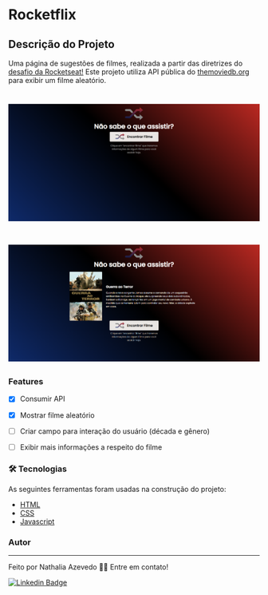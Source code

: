 # Rocketflix

## Descrição do Projeto
<p align="left">Uma página de sugestões de filmes, realizada a partir das diretrizes do <a href="https://efficient-sloth-d85.notion.site/Desafio-Rocketflix-5ca1c56b5e52473eb12e8b2bc3ab1b8d#06e6ecb4212447c695dfbe7da61ec551">desafio da Rocketseat!</a> Este projeto utiliza API pública do <a href="https://www.themoviedb.org/">themoviedb.org</a> para exibir um filme aleatório.</p> 

<h1 align="center">
  <img alt="Rocketflix" src="./assets/captura8.PNG" />
</h1>

<h1 align="center">
  <img alt="Rocketflix" src="./assets/captura7.PNG" />
</h1>

### Features

- [x] Consumir API
- [x] Mostrar filme aleatório
- [ ] Criar campo para interação do usuário (década e gênero)
- [ ] Exibir mais informações a respeito do filme


### 🛠 Tecnologias

As seguintes ferramentas foram usadas na construção do projeto:

- [HTML](https://developer.mozilla.org/pt-BR/docs/Web/HTML)
- [CSS](https://developer.mozilla.org/pt-BR/docs/Web/CSS)
- [Javascript](https://developer.mozilla.org/pt-BR/docs/Web/JavaScript)

### Autor
---

Feito por Nathalia Azevedo 👋🏽 Entre em contato!

[![Linkedin Badge](https://img.shields.io/badge/-Nathalia-blue?style=flat-square&logo=Linkedin&logoColor=white&link=https://www.linkedin.com/in/tgmarinho/)](https://www.linkedin.com/in/azevedo-nathalia/)
